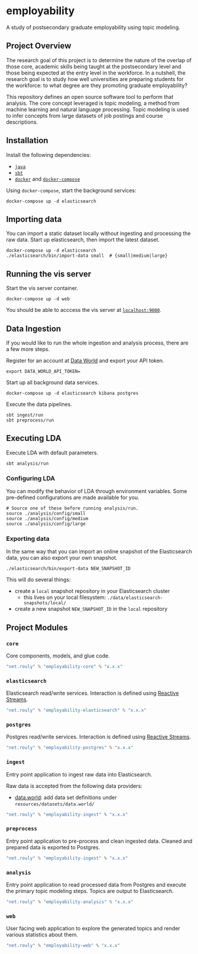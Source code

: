 # employability

A study of postsecondary graduate employability using topic modeling.

## Project Overview

The research goal of this project is to determine the nature of the overlap of those core, academic skills being taught at the postsecondary level and those being expected at the entry level in the workforce.
In a nutshell, the research goal is to study how well universities are preparing students for the workforce: to what degree are they promoting graduate employability?

This repository defines an open source software tool to perform that analysis.
The core concept leveraged is topic modeling, a method from machine learning and natural language processing.
Topic modeling is used to infer concepts from large datasets of job postings and course descriptions.

## Installation

Install the following dependencies:

* [`java`](https://www.java.com/en/)
* [`sbt`](https://www.scala-sbt.org/)
* [`docker`](https://www.docker.com/) and [`docker-compose`](https://docs.docker.com/compose/)

Using `docker-compose`, start the background services:

    docker-compose up -d elasticsearch

## Importing data

You can import a static dataset locally without ingesting and processing the raw data.
Start up elasticsearch, then import the latest dataset.

    docker-compose up -d elasticsearch
    ./elasticsearch/bin/import-data small  # {small|medium|large}

## Running the vis server

Start the vis server container.

    docker-compose up -d web

You should be able to acccess the vis server at [`localhost:9000`](http://localhost:9000).

## Data Ingestion

If you would like to run the whole ingestion and analysis process, there are a few more steps.

Register for an account at [Data World](https://data.world) and export your API token.

    export DATA_WORLD_API_TOKEN=

Start up all background data services.

    docker-compose up -d elasticsearch kibana postgres

Execute the data pipelines.

    sbt ingest/run
    sbt preprocess/run

## Executing LDA

Execute LDA with default parameters.

    sbt analysis/run

### Configuring LDA

You can modify the behavior of LDA through environment variables.
Some pre-defined configurations are made available for you.

    # Source one of these before running analysis/run.
    source ./analysis/config/small
    source ./analysis/config/medium
    source ./analysis/config/large

### Exporting data

In the same way that you can import an online snapshot of the Elasticsearch data, you can also export your own snapshot.

    ./elasticsearch/bin/export-data NEW_SNAPSHOT_ID

This will do several things:

  * create a `local` snapshot repository in your Elasticsearch cluster
    * this lives on your local filesystem: `./data/elasticsearch-snapshots/local/`
  * create a new snapshot `NEW_SNAPSHOT_ID` in the `local` repository

## Project Modules

### `core`

Core components, models, and glue code.

```scala
"net.rouly" % "employability-core" % "x.x.x"
```

### `elasticsearch`

Elasticsearch read/write services.
Interaction is defined using [Reactive Streams](http://www.reactive-streams.org/).

```scala
"net.rouly" % "employability-elasticsearch" % "x.x.x"
```

### `postgres`

Postgres read/write services.
Interaction is defined using [Reactive Streams](http://www.reactive-streams.org/).

```scala
"net.rouly" % "employability-postgres" % "x.x.x"
```

### `ingest`

Entry point application to ingest raw data into Elasticsearch.

Raw data is accepted from the following data providers:
* [data.world](https://data.world): add data set definitions under `resources/datasets/data.world/`

```scala
"net.rouly" % "employability-ingest" % "x.x.x"
```

### `preprocess`

Entry point application to pre-process and clean ingested data.
Cleaned and prepared data is exported to Postgres.

```scala
"net.rouly" % "employability-ingest" % "x.x.x"
```

### `analysis`

Entry point application to read processed data from Postgres and execute the primary topic modeling steps.
Topics are output to Elasticsearch.

```scala
"net.rouly" % "employability-analysis" % "x.x.x"
```

### `web`

User facing web application to explore the generated topics and render various statistics about them.

```scala
"net.rouly" % "employability-web" % "x.x.x"
```
